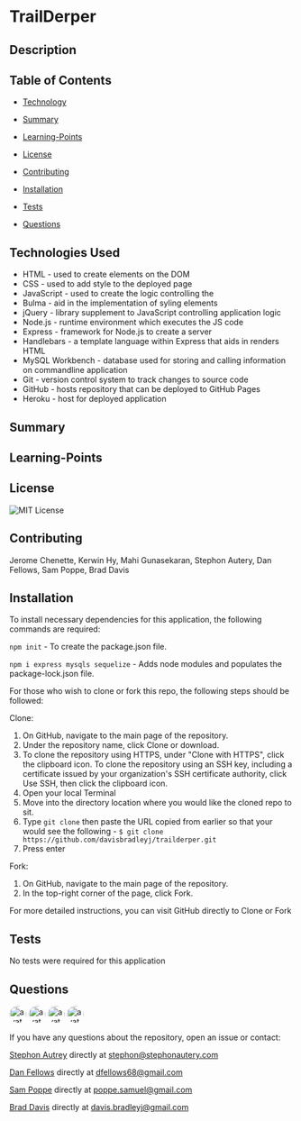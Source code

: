 # TrailDerper

## Description



## Table of Contents

  * [Technology](#Technology)

  * [Summary](#Summary)

  * [Learning-Points](#Learning-Points)
  
  * [License](#License)
  
  * [Contributing](#Contributing)
  
  * [Installation](#Installation)
  
  * [Tests](#Tests)
  
  * [Questions](#Questions)

## Technologies Used
- HTML - used to create elements on the DOM
- CSS - used to add style to the deployed page
- JavaScript - used to create the logic controlling the 
- Bulma - aid in the implementation of syling elements
- jQuery - library supplement to JavaScript controlling application logic
- Node.js - runtime environment which executes the JS code
- Express - framework for Node.js to create a server
- Handlebars - a template language within Express that aids in renders HTML
- MySQL Workbench - database used for storing and calling information on commandline application
- Git - version control system to track changes to source code
- GitHub - hosts repository that can be deployed to GitHub Pages
- Heroku - host for deployed application

## Summary


## Learning-Points



## License

![MIT License](https://img.shields.io/badge/license-MIT-blue.svg)

## Contributing

Jerome Chenette, Kerwin Hy, Mahi Gunasekaran, Stephon Autery, Dan Fellows, Sam Poppe, Brad Davis

## Installation

To install necessary dependencies for this application, the following commands are required:

`npm init` - To create the package.json file.

`npm i express mysqls sequelize` - Adds node modules and populates the package-lock.json file.

For those who wish to clone or fork this repo, the following steps should be followed:

Clone:
1) On GitHub, navigate to the main page of the repository.
2) Under the repository name, click Clone or download.
3) To clone the repository using HTTPS, under "Clone with HTTPS", click the clipboard icon. To clone the repository using an SSH key, including a certificate issued by your organization's SSH certificate authority, click Use SSH, then click the clipboard icon.
4) Open your local Terminal
5) Move into the directory location where you would like the cloned repo to sit.
6) Type `git clone` then paste the URL copied from earlier so that your would see the following - `$ git clone https://github.com/davisbradleyj/trailderper.git`
7) Press enter

Fork:
1) On GitHub, navigate to the main page of the repository.
2) In the top-right corner of the page, click Fork.

For more detailed instructions, you can visit GitHub directly to <a herf="https://help.github.com/en/github/creating-cloning-and-archiving-repositories/cloning-a-repository">Clone</a> or <a herf="https://help.github.com/en/github/getting-started-with-github/fork-a-repo">Fork</a>

## Tests

No tests were required for this application

## Questions

<img src="https://avatars1.githubusercontent.com/u/57854409?v=4" alt="avatar" style="border-radius: 16px" width="30">

<img src="https://avatars1.githubusercontent.com/u/57814329?v=4" alt="avatar" style="border-radius: 16px" width="30">

<img src="https://avatars1.githubusercontent.com/u/60407759?v=4" alt="avatar" style="border-radius: 16px" width="30">

<img src="https://avatars2.githubusercontent.com/u/61176147?v=4" alt="avatar" style="border-radius: 16px" width="30">


If you have any questions about the repository, open an issue or contact:

 [Stephon Autrey](https/api.github.com/users/stephonautery) directly at stephon@stephonautery.com

 [Dan Fellows](https://api.github.com/users/dfel08) directly at dfellows68@gmail.com

 [Sam Poppe](https://api.github.com/users/popsizzle) directly at poppe.samuel@gmail.com

 [Brad Davis](https://api.github.com/users/davisbradleyj) directly at davis.bradleyj@gmail.com